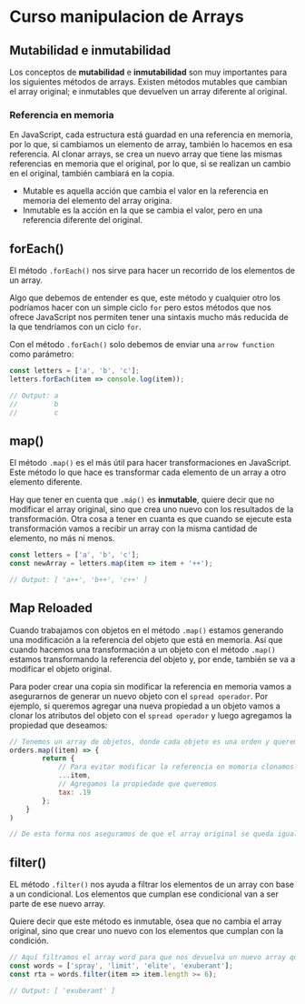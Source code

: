 # Curso manipulacion de Arrays

## Mutabilidad e inmutabilidad

Los conceptos de **mutabilidad** e **inmutabilidad** son muy importantes para los siguientes métodos de arrays. Existen métodos mutables que cambian el array original; e inmutables que devuelven un array diferente al original. 

### Referencia en memoria

En JavaScript, cada estructura está guardad en una referencia en memoria, por lo que, si cambiamos un elemento de array, también lo hacemos en esa referencia. Al clonar arrays, se crea un nuevo array que tiene las mismas referencias en memoria que el original, por lo que, si se realizan un cambio en el original, también cambiará en la copia. 

- Mutable es aquella acción que cambia el valor en la referencia en memoria del elemento del array origina.
- Inmutable es la acción en la que se cambia el valor, pero en una referencia diferente del original.

## forEach()

El método `.forEach()` nos sirve para hacer un recorrido de los elementos de un array. 

Algo que debemos de entender es que, este método y cualquier otro los podríamos hacer con un simple ciclo `for` pero estos métodos que nos ofrece JavaScript nos permiten tener una sintaxis mucho más reducida de la que tendríamos con un ciclo `for`.

Con el método `.forEach()` solo debemos de enviar una `arrow function` como parámetro:

```jsx
const letters = ['a', 'b', 'c'];
letters.forEach(item => console.log(item));

// Output: a
//         b
//         c
```

## map()

El método `.map()` es el más útil para hacer transformaciones en JavaScript.  Este método lo que hace es transformar cada elemento de un array a otro elemento diferente. 

Hay que tener en cuenta que `.máp()` es **inmutable**, quiere decir que no modificar el array original, sino que crea uno nuevo con los resultados de la transformación. Otra cosa a tener en cuanta es que cuando se ejecute esta transformación vamos a recibir un array con la misma cantidad de elemento, no más ni menos.

```jsx
const letters = ['a', 'b', 'c'];
const newArray = letters.map(item => item + '++');

// Output: [ 'a++', 'b++', 'c++' ]
```

## Map Reloaded

Cuando trabajamos con objetos en el método `.map()` estamos generando una modificación a la referencia del objeto que está en memoria. Así que cuando hacemos una transformación a un objeto con el método `.map()` estamos transformando la referencia del objeto y, por ende, también se va a modificar el objeto original.

Para poder crear una copia sin modificar la referencia en memoria vamos a asegurarnos de generar un nuevo objeto con el `spread operador`. Por ejemplo, si queremos agregar una nueva propiedad a un objeto vamos a clonar los atributos del objeto con el `spread operador` y luego agregamos la propiedad que deseamos:

```jsx
// Tenemos un array de objetos, donde cada objeto es una orden y queremos agregar una nueva propieda a cada objeto
orders.map((item) => {
        return {
            // Para evitar modificar la referencia en momoria clonamos todas las propiedades del objeto en un nuevo objeto
            ...item,
            // Agregamos la propiedade que queremos
            tax: .19
        };
    }
)

// De esta forma nos aseguramos de que el array original se queda igual pero el array que nos devuelve .map() es totalmente distinto
```

## filter()

EL método `.filter()` nos ayuda a filtrar los elementos de un array con base a un condicional. Los elementos que cumplan ese condicional van a ser parte de ese nuevo array.

Quiere decir que este método es inmutable, ósea que no cambia el array original, sino que crear uno nuevo con los elementos que cumplan con la condición.

```jsx
// Aquí filtramos el array word para que nos devuelva un nuevo array que tenga solo los elementos que tangan más y 6 letras.
const words = ['spray', 'limit', 'elite', 'exuberant'];
const rta = words.filter(item => item.length >= 6);

// Output: [ 'exuberant' ]
```